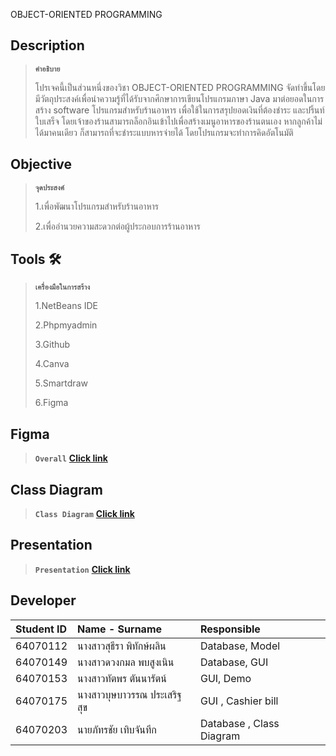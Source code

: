 OBJECT-ORIENTED PROGRAMMING
## Description
>**`คำอธิบาย`**
>
>โปรเจคนี้เป็นส่วนหนึ่งของวิชา OBJECT-ORIENTED PROGRAMMING จัดทำขึ้นโดยมีวัตถุประสงค์เพื่อนำความรู้ที่ได้รับจากศึกษาการเขียนโปรแกรมภาษา Java มาต่อยอดในการสร้าง software โปรแกรมสำหรับร้านอาหาร เพื่อใช้ในการสรุปยอดเงินที่ต้องชำระ และปริ้นท์ใบเสร็จ โดยเจ้าของร้านสามารถล็อกอินเข้าไปเพื่อสร้างเมนูอาหารของร้านตนเอง  หากลูกค้าไม่ได้มาคนเดียว ก็สามารถที่จะชำระแบบหารจ่ายได้ โดยโปรแกรมจะทำการคิดอัตโนมัติ
>
## Objective 
>**`จุดประสงค์`**
>
>1.เพื่อพัฒนาโปรแกรมสำหรับร้านอาหาร
>
>2.เพื่ออำนวยความสะดวกต่อผู้ประกอบการร้านอาหาร
>
## Tools 🛠️
> **`เครื่องมือในการสร้าง`**
> 
> 1.NetBeans IDE
> 
> 2.Phpmyadmin
> 
>3.Github
>
>4.Canva
>
>5.Smartdraw
>
>6.Figma

## Figma
>**`Overall`**
>**[Click link](https://www.figma.com/file/GaoX3lyx35QQUx67d8SBTj/%E0%B8%AB%E0%B8%AD%E0%B8%A1%E0%B8%81%E0%B8%A5%E0%B8%B4%E0%B9%88%E0%B8%99%E0%B9%80%E0%B8%87%E0%B8%B4%E0%B8%99?node-id=1%3A2)**

## Class Diagram
>**`Class Diagram`**
**[Click link](https://cloud.smartdraw.com/editor.aspx?depoId=40269318&credID=-43054967&pubDocShare=1DCEA343F90680BBB7627F9723B8466DD56)**

## Presentation
>**`Presentation`**
>**[Click link](https://www.canva.com/design/DAFUXN3e4e8/kDpMNRkSMsjdFsx0qjCxKA/edit)**

## Developer
| Student ID | Name - Surname |  Responsible | 
| :-------- | :-------- | :--------- | 
| 64070112 | นางสาวสุธีรา พิทักษ์ผลิน | Database, Model | 
| 64070149 | นางสาวดวงกมล พบสูงเนิน | Database, GUI |
| 64070153 | นางสาวทัตพร ตันนารัตน์ | GUI, Demo | 
| 64070175 | นางสาวบุษบาวรรณ ประเสริฐสุข | GUI , Cashier bill |
| 64070203 | นายภัทรชัย เทิบจันทึก | Database , Class Diagram |
